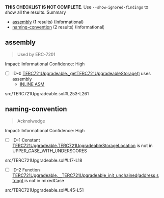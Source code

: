 **THIS CHECKLIST IS NOT COMPLETE**. Use `--show-ignored-findings` to show all the results.
Summary
 - [assembly](#assembly) (1 results) (Informational)
 - [naming-convention](#naming-convention) (2 results) (Informational)
## assembly

> Used by  ERC-7201

Impact: Informational
Confidence: High
 - [ ] ID-0
	[TERC721Upgradeable._getTERC721UpgradeableStorage()](src/TERC721Upgradeable.sol#L253-L261) uses assembly
	- [INLINE ASM](src/TERC721Upgradeable.sol#L258-L260)

src/TERC721Upgradeable.sol#L253-L261

## naming-convention

> Acknolwedge

Impact: Informational
Confidence: High
 - [ ] ID-1
Constant [TERC721Upgradeable.TERC721UpgradeableStorageLocation](src/TERC721Upgradeable.sol#L17-L18) is not in UPPER_CASE_WITH_UNDERSCORES

src/TERC721Upgradeable.sol#L17-L18


 - [ ] ID-2
Function [TERC721Upgradeable.__TERC721Upgradeable_init_unchained(address,string)](src/TERC721Upgradeable.sol#L45-L51) is not in mixedCase

src/TERC721Upgradeable.sol#L45-L51

